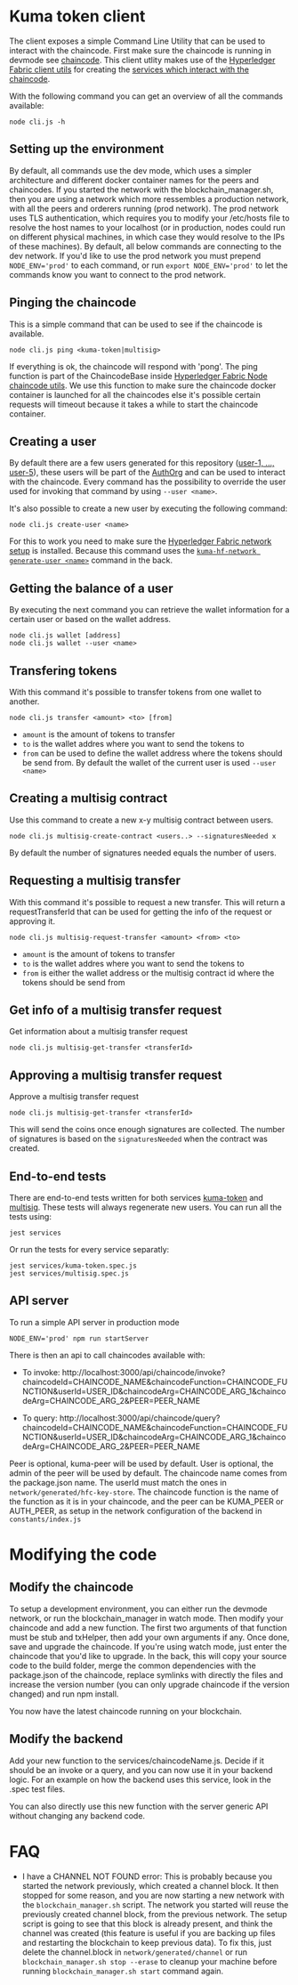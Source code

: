 # Kuma token client

The client exposes a simple Command Line Utility that can be used to interact with the chaincode. First make sure the chaincode is running in devmode see [chaincode](./../chaincode/README.md). This client utlity makes use of the [Hyperledger Fabric client utils](https://github.com/Kunstmaan/hyperledger-fabric-client-utils) for creating the [services which interact with the chaincode](./services).

With the following command you can get an overview of all the commands available:

```
node cli.js -h
```

## Setting up the environment
By default, all commands use the dev mode, which uses a simpler architecture and different docker container names for the peers and chaincodes. If you started the network with the blockchain_manager.sh, then you are using a network which more ressembles a production network, with all the peers and orderers running (prod network). The prod network uses TLS authentication, which requires you to modify your /etc/hosts file to resolve the host names to your localhost (or in production, nodes could run on different physical machines, in which case they would resolve to the IPs of these machines). By default, all below commands are connecting to the dev network. If you'd like to use the prod network you must prepend `NODE_ENV='prod'` to each command, or run `export NODE_ENV='prod'` to let the commands know you want to connect to the prod network.

## Pinging the chaincode

This is a simple command that can be used to see if the chaincode is available.

```
node cli.js ping <kuma-token|multisig>
```

If everything is ok, the chaincode will respond with 'pong'. The ping function is part of the ChaincodeBase inside [Hyperledger Fabric Node chaincode utils](https://github.com/Kunstmaan/hyperledger-fabric-node-chaincode-utils). We use this function to make sure the chaincode docker container is launched for all the chaincodes else it's possible certain requests will timeout because it takes a while to start the chaincode container.

## Creating a user

By default there are a few users generated for this repository ([user-1, ..., user-5](./../network/configuration/crypto_config-kuma.yaml)), these users will be part of the [AuthOrg](./../network) and can be used to interact with the chaincode. Every command has the possibility to override the user used for invoking that command by using `--user <name>`.

It's also possible to create a new user by executing the following command:

```
node cli.js create-user <name>
```

For this to work you need to make sure the [Hyperledger Fabric network setup](https://github.com/Kunstmaan/hyperledger-fabric-network-setup) is installed. Because this command uses the [`kuma-hf-network generate-user <name>`](./utils/create-user.js) command in the back.

## Getting the balance of a user

By executing the next command you can retrieve the wallet information for a certain user or based on the wallet address.

```
node cli.js wallet [address]
node cli.js wallet --user <name>
```

## Transfering tokens

With this command it's possible to transfer tokens from one wallet to another.

```
node cli.js transfer <amount> <to> [from]
```

* `amount` is the amount of tokens to transfer
* `to` is the wallet addres where you want to send the tokens to
* `from` can be used to define the wallet address where the tokens should be send from. By default the wallet of the current user is used `--user <name>`

## Creating a multisig contract

Use this command to create a new x-y multisig contract between users.

```
node cli.js multisig-create-contract <users..> --signaturesNeeded x
```

By default the number of signatures needed equals the number of users.

## Requesting a multisig transfer

With this command it's possible to request a new transfer. This will return a requestTransferId that can be used for getting the info of the request or approving it.

```
node cli.js multisig-request-transfer <amount> <from> <to>
```

* `amount` is the amount of tokens to transfer
* `to` is the wallet addres where you want to send the tokens to
* `from` is either the wallet address or the multisig contract id where the tokens should be send from

## Get info of a multisig transfer request

Get information about a multisig transfer request

```
node cli.js multisig-get-transfer <transferId>
```

## Approving a multisig transfer request

Approve a multisig transfer request

```
node cli.js multisig-get-transfer <transferId>
```

This will send the coins once enough signatures are collected. The number of signatures is based on the `signaturesNeeded` when the contract was created.

## End-to-end tests

There are end-to-end tests written for both services [kuma-token](./services/kuma-token.spec.js) and [multisig](./services/multisig.spec.js). These tests will always regenerate new users. You can run all the tests using:

```
jest services
```

Or run the tests for every service separatly:

```
jest services/kuma-token.spec.js
jest services/multisig.spec.js
```

## API server

To run a simple API server in production mode
```
NODE_ENV='prod' npm run startServer
```

There is then an api to call chaincodes available with:

* To invoke: http://localhost:3000/api/chaincode/invoke?chaincodeId=CHAINCODE_NAME&chaincodeFunction=CHAINCODE_FUNCTION&userId=USER_ID&chaincodeArg=CHAINCODE_ARG_1&chaincodeArg=CHAINCODE_ARG_2&PEER=PEER_NAME

* To query: http://localhost:3000/api/chaincode/query?chaincodeId=CHAINCODE_NAME&chaincodeFunction=CHAINCODE_FUNCTION&userId=USER_ID&chaincodeArg=CHAINCODE_ARG_1&chaincodeArg=CHAINCODE_ARG_2&PEER=PEER_NAME

Peer is optional, kuma-peer will be used by default. User is optional, the admin of the peer will be used by default. The chaincode name comes from the package.json name. The userId must match the ones in `network/generated/hfc-key-store`. The chaincode function is the name of the function as it is in your chaincode, and the peer can be KUMA_PEER or AUTH_PEER, as setup in the network configuration of the backend in `constants/index.js`

# Modifying the code
## Modify the chaincode
To setup a development environment, you can either run the devmode network, or run the blockchain_manager in watch mode. Then modify your chaincode and add a new function. The first two arguments of that function must be stub and txHelper, then add your own arguments if any. Once done, save and upgrade the chaincode. If you're using watch mode, just enter the chaincode that you'd like to upgrade. In the back, this will copy your source code to the build folder, merge the common dependencies with the package.json of the chaincode, replace symlinks with directly the files and increase the version number (you can only upgrade chaincode if the version changed) and run npm install.

You now have the latest chaincode running on your blockchain.
## Modify the backend
Add your new function to the services/chaincodeName.js. Decide if it should be an invoke or a query, and you can now use it in your backend logic. For an example on how the backend uses this service, look in the .spec test files.

You can also directly use this new function with the server generic API without changing any backend code.

# FAQ
* I have a CHANNEL NOT FOUND error:
    This is probably because you started the network previously, which created a channel block. It then stopped for some reason, and you are now starting a new network with the `blockchain_manager.sh` script. The network you started will reuse the previously created channel block, from the previous network. The setup script is going to see that this block is already present, and think the channel was created (this feature is useful if you are backing up files and restarting the blockchain to keep previous data). To fix this, just delete the channel.block in `network/generated/channel` or run `blockchain_manager.sh stop --erase` to cleanup your machine before running `blockchain_manager.sh start` command again.



